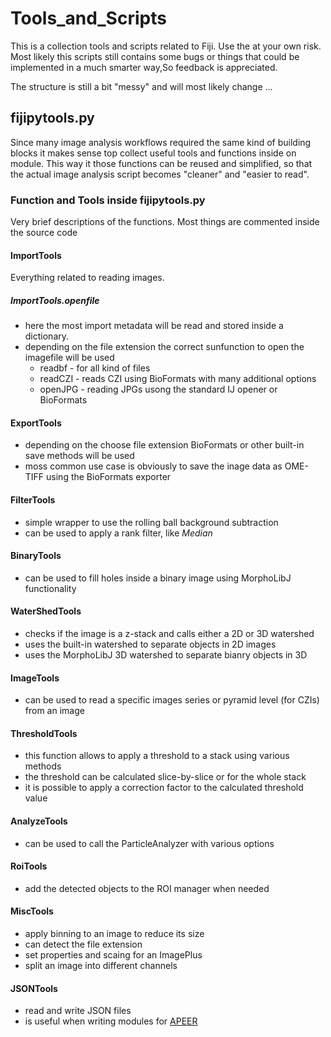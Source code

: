 # Tools_and_Scripts

This is a collection tools and scripts related to Fiji. Use the at your own risk. Most likely this scripts still contains some bugs or things that could be implemented in a much smarter way,So feedback is appreciated.

The structure is still a bit "messy" and will most likely change ...

## fijipytools.py

Since many image analysis workflows required the same kind of building blocks it makes sense top collect useful tools and functions inside on module. This way it those functions can be reused and simplified, so that the actual image analysis script becomes "cleaner" and "easier to read".

### Function and Tools inside fijipytools.py

Very brief descriptions of the functions. Most things are commented inside the source code

#### ImportTools

Everything related to reading images.

##### ImportTools.openfile

* here the most import metadata will be read and stored inside a dictionary.
* depending on the file extension the correct sunfunction to open the imagefile will be used
  * readbf - for all kind of files
  * readCZI - reads CZI using BioFormats with many additional options
  * openJPG - reading JPGs usong the standard IJ opener or BioFormats

#### ExportTools

* depending on the choose file extension BioFormats or other built-in save methods will be used
* moss common use case is obviously to save the inage data as OME-TIFF using the BioFormats exporter

#### FilterTools

* simple wrapper to use the rolling ball background subtraction
* can be used to apply a rank filter, like *Median*

#### BinaryTools

* can be used to fill holes inside a binary image using MorphoLibJ functionality

#### WaterShedTools

* checks if the image is a z-stack and calls either a 2D or 3D watershed
* uses the built-in watershed to separate objects in 2D images
* uses the MorphoLibJ 3D watershed to separate bianry objects in 3D

#### ImageTools

* can be used to read a specific images series or pyramid level (for CZIs) from an image

#### ThresholdTools

* this function allows to apply a threshold to a stack using various methods
* the threshold can be calculated slice-by-slice or for the whole stack
* it is possible to apply a correction factor to the calculated threshold value

#### AnalyzeTools

* can be used to call the ParticleAnalyzer with various options

#### RoiTools

* add the detected objects to the ROI manager when needed

#### MiscTools

* apply binning to an image to reduce its size
* can detect the file extension
* set properties and scaing for an ImagePlus
* split an image into different channels

#### JSONTools

* read and write JSON files
* is useful when writing modules for [APEER](https://www.apeer.com "APEER - Free and Open Platform for Your Processing Needs")
